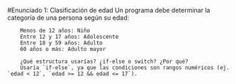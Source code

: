 
#Enunciado 1: Clasificación de edad
        Un programa debe determinar la categoría de una persona según su edad:

        Menos de 12 años: Niño
        Entre 12 y 17 años: Adolescente
        Entre 18 y 59 años: Adulto
        60 años o más: Adulto mayor

        ¿Qué estructura usarías? ¿if-else o switch? ¿Por qué?
        Usaría `if-else`, ya que las condiciones son rangos numéricos (ej. `edad < 12`, `edad >= 12 && edad <= 17`).